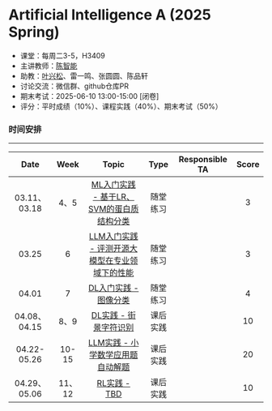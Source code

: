 Artificial Intelligence A (2025 Spring)
==========================

- 课堂：每周二3-5，H3409
- 主讲教师：[陈智能](https://zhinchenfd.github.io)
- 助教：[叶兴松](https://yesianrohn.github.io)、雷一鸣、张圆圆、陈品轩
- 讨论交流：微信群、github仓库PR
- 期末考试：2025-06-10 13:00-15:00 [闭卷]
- 评分：平时成绩（10%）、课程实践（40%）、期末考试（50%）

### 时间安排
----------

|  Date  | Week  |                  Topic                   |   Type   | Responsible TA | Score |
| :----: | :---: | :--------------------------------------: | :------: | :------------: | :---: |
| 03.11、03.18  |   4、5   | [ML入门实践 - 基于LR、SVM的蛋白质结构分类]()         | 随堂练习 |              | 3 |
| 03.25  |   6   | [LLM入门实践 - 评测开源大模型在专业领域下的性能]()                   | 随堂练习 |              | 3 |
| 04.01  |   7   | [DL入门实践 - 图像分类]()                   | 随堂练习 |             | 4 |
| 04.08、04.15  |   8、9   | [DL实践 - 街景字符识别]()                      | 课后实践 |              | 10 |
| 04.22-05.26  |   10-15   | [LLM实践 - 小学数学应用题自动解题]()            | 课后实践 |              | 20 |
| 04.29、05.06  |   11、12   | [RL实践 - TBD]()                    | 课后实践 |              | 10 |

